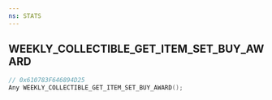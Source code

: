 ```yaml
---
ns: STATS
---
```

## WEEKLY_COLLECTIBLE_GET_ITEM_SET_BUY_AWARD

```c
// 0x610783F646894D25
Any WEEKLY_COLLECTIBLE_GET_ITEM_SET_BUY_AWARD();
```

